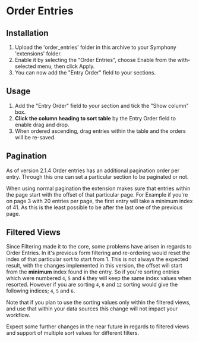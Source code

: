 # Order Entries

## Installation

1. Upload the 'order_entries' folder in this archive to your Symphony 'extensions' folder.
2. Enable it by selecting the "Order Entries", choose Enable from the with-selected menu, then click Apply.
3. You can now add the "Entry Order" field to your sections.

## Usage

1. Add the "Entry Order" field to your section and tick the "Show column" box.
2. **Click the column heading to sort table** by the Entry Order field to enable drag and drop.
3. When ordered ascending, drag entries within the table and the orders will be re-saved.

## Pagination

As of version 2.1.4 Order entries has an additional pagination order per entry. Through this one can set a particular section to be paginated or not.

When using normal pagination the extension makes sure that entries within the page start with the offset of that particular page. 
For Example if you're on page 3 with 20 entries per page, the first entry will take a minimum index of 41. As this is the least possible to be after the last one of the previous page.

## Filtered Views

Since Filtering made it to the core, some problems have arisen in regards to Order Entries. In it's previous form filtering and re-ordering would reset the index of that particular sort to start from 1.
This is not always the expected result, with the changes implemented in this version, the offset will start from the **minimum** index found in the entry.
So if you're sorting entries which were numbered `4`, `5` and `6` they will keep the same index values when resorted.
However if you are sorting `4`, `6` and `12` sorting would give the following indices; `4`, `5` and `6`.

Note that if you plan to use the sorting values only within the filtered views, and use that within your data sources this change will not impact your workflow.

Expect some further changes in the near future in regards to filtered views and support of multiple sort values for different filters.